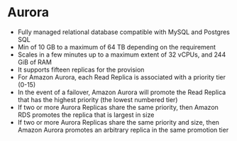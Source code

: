 
# Aurora
- Fully managed relational database compatible with MySQL and Postgres SQL
- Min of 10 GB to a maximum of 64 TB depending on the requirement
- Scales in a few minutes up to a maximum extent of 32 vCPUs, and 244 GiB of RAM
- It supports fifteen replicas for the provision
- For Amazon Aurora, each Read Replica is associated with a priority tier (0-15)
- In the event of a failover, Amazon Aurora will promote the Read Replica that has the highest priority 
  (the lowest numbered tier)
- If two or more Aurora Replicas share the same priority, then Amazon RDS promotes the replica that is largest in size
- If two or more Aurora Replicas share the same priority and size, then Amazon Aurora promotes an arbitrary replica in 
  the same promotion tier
